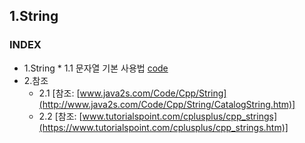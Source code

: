 ## 1.String
### INDEX
* 1.String
      * 1.1 문자열 기본 사용법 [code]()
* 2.참조
    * 2.1 [참조: [www.java2s.com/Code/Cpp/String](http://www.java2s.com/Code/Cpp/String/CatalogString.htm)]
    * 2.2 [참조: [www.tutorialspoint.com/cplusplus/cpp_strings](https://www.tutorialspoint.com/cplusplus/cpp_strings.htm)]
